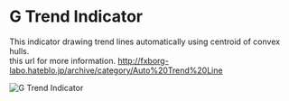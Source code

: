 # G Trend Indicator   
This indicator drawing trend lines automatically using centroid of convex hulls.  
this url for more information.
http://fxborg-labo.hateblo.jp/archive/category/Auto%20Trend%20Line

![G Trend Indicator](http://cdn-ak.f.st-hatena.com/images/fotolife/f/fxborg/20160306/20160306002049.png)
